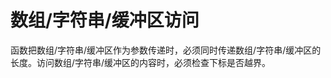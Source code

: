 数组/字符串/缓冲区访问 
=================================



函数把数组/字符串/缓冲区作为参数传递时，必须同时传递数组/字符串/缓冲区的长度。访问数组/字符串/缓冲区的内容时，必须检查下标是否越界。
